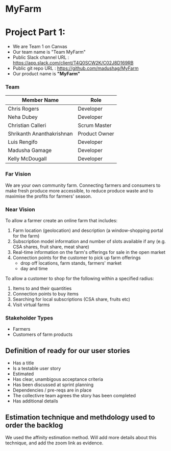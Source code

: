 # MyFarm

# Project Part 1:

* We are Team 1 on Canvas
* Our team name is "Team MyFarm"
* Public Slack channel URL : https://app.slack.com/client/T4Q0SCW2K/C02J8D169RB
* Public git repo URL :  https://github.com/madushag/MyFarm
* Our product name is **"MyFarm"**

### Team

| Member Name               |   Role        |
|---------------------------|-------------  |
| Chris Rogers              | Developer     |
| Neha Dubey                | Developer     |
| Christian Calleri         | Scrum Master  |
| Shrikanth Ananthakrishnan | Product Owner |
| Luis Rengifo              | Developer     |
| Madusha Gamage            | Developer     |
| Kelly McDougall           | Developer     |



### Far Vision
We are your own community farm. Connecting farmers and consumers to make fresh produce more accessible, to reduce produce waste and to maximise the profits for farmers' season. 

### Near Vision
To allow a farmer create an online farm that includes:
1. Farm location (geolocation) and description (a window-shopping portal for the farm)
2. Subscription model information and number of slots available if any (e.g. CSA shares, fruit share, meat share)
3. Real-time information on the farm's offerings for sale in the open market
4. Connection points for the customer to pick up farm offerings 
    - drop off locations, farm stands, farmers' market
    - day and time

To allow a customer to shop for the following within a specified radius:
1. Items to and their quantities
2. Connection points to buy items
3. Searching for local subscriptions (CSA share, fruits etc)
4. Visit virtual farms

### Stakeholder Types 
* Farmers
* Customers of farm products

## Definition of ready for our user stories
- Has a title
- Is a testable user story
- Estimated
- Has clear, unambigous acceptance criteria
- Has been discussed at sprint planning
- Dependencies / pre-reqs are in place
- The collectivre team agrees the story has been completed
- Has additional details

## Estimation technique and methdology used to order the backlog
We used the affinity estimation method. Will add more details about this technique, and add the zoom link as evidence.

